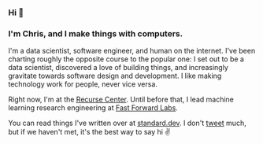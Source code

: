 ### Hi 👋

### I'm Chris, and I make things with computers.

I'm a data scientist, software engineer, and human on the internet. I've been charting roughly the opposite course to the popular one: I set out to be a data scientist, discovered a love of building things, and increasingly gravitate towards software design and development. I like making technology work for people, never vice versa.

Right now, I'm at the [Recurse Center](https://www.recurse.com). Until before that, I lead machine learning research engineering at [Fast Forward Labs](https://github.com/fastforwardlabs).

You can read things I've written over at [standard.dev](https://standard.dev). I don't [tweet](https://twitter.com/_cjwallace) much, but if we haven't met, it's the best way to say hi ✌️

